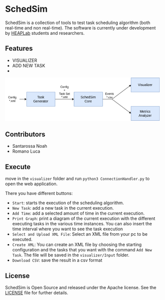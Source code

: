# SchedSim
SchedSim is a collection of tools to test task scheduling algorithm (both real-time and non real-time).
The software is currently under development by [HEAPLab](https://heaplab.deib.polimi.it) students and researchers.

## Features

- VISUALIZER
- ADD NEW TASK
- 

<p align="center">
  <img src="./docs/maindiagram.png" />
</p>


## Contributors
- Santarossa Noah
- Romano Luca

## Execute
move in the `visualizer` folder and run `python3 ConnectionHandler.py` to open the web application.

There you have different buttons:
- `Start`: starts the execution of the scheduling algorithm.
- `New Task`: add a new task in the current execution.
- `Add Time`: add a selected amount of time in the current execution.
- `Print Graph`: print a diagram of the current execution with the different executing tasks in the various time instances. You can also insert the time interval where you want to see the task execution 
- `Select and Upload XML File`: Select an XML file from your pc to be executed.
- `Create XML`: You can create an XML file by choosing the starting configuration and the tasks that you want with the command `Add New Task`. The file will be saved in the `visualizer/Input` folder.
- `Download CSV`: save the result in a csv format


## License
SchedSim is Open Source and released under the Apache license. See the [LICENSE](./LICENSE) file for further details.
